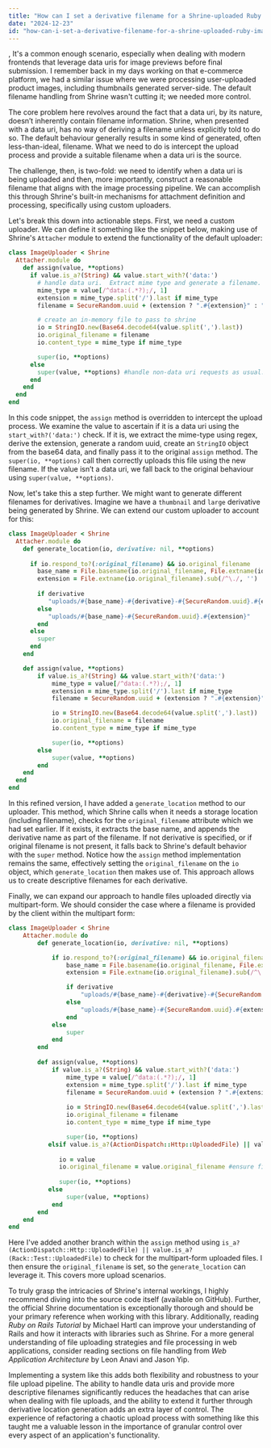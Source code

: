```yaml
---
title: "How can I set a derivative filename for a Shrine-uploaded Ruby image from a data URI?"
date: "2024-12-23"
id: "how-can-i-set-a-derivative-filename-for-a-shrine-uploaded-ruby-image-from-a-data-uri"
---
```


,  It's a common enough scenario, especially when dealing with modern frontends that leverage data uris for image previews before final submission. I remember back in my days working on that e-commerce platform, we had a similar issue where we were processing user-uploaded product images, including thumbnails generated server-side. The default filename handling from Shrine wasn't cutting it; we needed more control.

The core problem here revolves around the fact that a data uri, by its nature, doesn’t inherently contain filename information. Shrine, when presented with a data uri, has no way of deriving a filename unless explicitly told to do so. The default behaviour generally results in some kind of generated, often less-than-ideal, filename. What we need to do is intercept the upload process and provide a suitable filename when a data uri is the source.

The challenge, then, is two-fold: we need to identify when a data uri is being uploaded and then, more importantly, construct a reasonable filename that aligns with the image processing pipeline. We can accomplish this through Shrine's built-in mechanisms for attachment definition and processing, specifically using custom uploaders.

Let's break this down into actionable steps. First, we need a custom uploader. We can define it something like the snippet below, making use of Shrine's `Attacher` module to extend the functionality of the default uploader:

```ruby
class ImageUploader < Shrine
  Attacher.module do
    def assign(value, **options)
      if value.is_a?(String) && value.start_with?('data:')
        # handle data uri.  Extract mime type and generate a filename.
        mime_type = value[/^data:(.*?);/, 1]
        extension = mime_type.split('/').last if mime_type
        filename = SecureRandom.uuid + (extension ? ".#{extension}" : "")

        # create an in-memory file to pass to shrine
        io = StringIO.new(Base64.decode64(value.split(',').last))
        io.original_filename = filename
        io.content_type = mime_type if mime_type

        super(io, **options)
      else
        super(value, **options) #handle non-data uri requests as usual.
      end
    end
  end
end
```
In this code snippet, the `assign` method is overridden to intercept the upload process. We examine the value to ascertain if it is a data uri using the `start_with?('data:')` check. If it is, we extract the mime-type using regex, derive the extension, generate a random uuid, create an `StringIO` object from the base64 data, and finally pass it to the original `assign` method. The `super(io, **options)` call then correctly uploads this file using the new filename. If the value isn’t a data uri, we fall back to the original behaviour using `super(value, **options)`.

Now, let's take this a step further. We might want to generate different filenames for derivatives. Imagine we have a `thumbnail` and `large` derivative being generated by Shrine. We can extend our custom uploader to account for this:

```ruby
class ImageUploader < Shrine
  Attacher.module do
    def generate_location(io, derivative: nil, **options)
     
      if io.respond_to?(:original_filename) && io.original_filename
        base_name = File.basename(io.original_filename, File.extname(io.original_filename))
        extension = File.extname(io.original_filename).sub(/^\./, '')
        
        if derivative
           "uploads/#{base_name}-#{derivative}-#{SecureRandom.uuid}.#{extension}"
        else
           "uploads/#{base_name}-#{SecureRandom.uuid}.#{extension}"
        end
      else
        super
      end
    end

    def assign(value, **options)
        if value.is_a?(String) && value.start_with?('data:')
            mime_type = value[/^data:(.*?);/, 1]
            extension = mime_type.split('/').last if mime_type
            filename = SecureRandom.uuid + (extension ? ".#{extension}" : "")

            io = StringIO.new(Base64.decode64(value.split(',').last))
            io.original_filename = filename
            io.content_type = mime_type if mime_type

            super(io, **options)
        else
            super(value, **options)
        end
    end
  end
end
```

In this refined version, I have added a `generate_location` method to our uploader. This method, which Shrine calls when it needs a storage location (including filename), checks for the `original_filename` attribute which we had set earlier. If it exists, it extracts the base name, and appends the derivative name as part of the filename. If not derivative is specified, or if original filename is not present, it falls back to Shrine's default behavior with the `super` method. Notice how the `assign` method implementation remains the same, effectively setting the `original_filename` on the `io` object, which `generate_location` then makes use of. This approach allows us to create descriptive filenames for each derivative.

Finally, we can expand our approach to handle files uploaded directly via multipart-form. We should consider the case where a filename is provided by the client within the multipart form:

```ruby
class ImageUploader < Shrine
    Attacher.module do
        def generate_location(io, derivative: nil, **options)

            if io.respond_to?(:original_filename) && io.original_filename
                base_name = File.basename(io.original_filename, File.extname(io.original_filename))
                extension = File.extname(io.original_filename).sub(/^\./, '')

                if derivative
                    "uploads/#{base_name}-#{derivative}-#{SecureRandom.uuid}.#{extension}"
                else
                    "uploads/#{base_name}-#{SecureRandom.uuid}.#{extension}"
                end
            else
                super
            end
        end
        
        def assign(value, **options)
            if value.is_a?(String) && value.start_with?('data:')
                mime_type = value[/^data:(.*?);/, 1]
                extension = mime_type.split('/').last if mime_type
                filename = SecureRandom.uuid + (extension ? ".#{extension}" : "")
    
                io = StringIO.new(Base64.decode64(value.split(',').last))
                io.original_filename = filename
                io.content_type = mime_type if mime_type

                super(io, **options)
           elsif value.is_a?(ActionDispatch::Http::UploadedFile) || value.is_a?(Rack::Test::UploadedFile)
               
              io = value
              io.original_filename = value.original_filename #ensure filename is set.
                
              super(io, **options)
           else
                super(value, **options)
            end
        end
    end
end
```
Here I've added another branch within the `assign` method using `is_a?(ActionDispatch::Http::UploadedFile) || value.is_a?(Rack::Test::UploadedFile)` to check for the multipart-form uploaded files. I then ensure the `original_filename` is set, so the `generate_location` can leverage it. This covers more upload scenarios.

To truly grasp the intricacies of Shrine's internal workings, I highly recommend diving into the source code itself (available on GitHub). Further, the official Shrine documentation is exceptionally thorough and should be your primary reference when working with this library. Additionally, reading *Ruby on Rails Tutorial* by Michael Hartl can improve your understanding of Rails and how it interacts with libraries such as Shrine. For a more general understanding of file uploading strategies and file processing in web applications, consider reading sections on file handling from *Web Application Architecture* by Leon Anavi and Jason Yip.

Implementing a system like this adds both flexibility and robustness to your file upload pipeline. The ability to handle data uris and provide more descriptive filenames significantly reduces the headaches that can arise when dealing with file uploads, and the ability to extend it further through derivative location generation adds an extra layer of control. The experience of refactoring a chaotic upload process with something like this taught me a valuable lesson in the importance of granular control over every aspect of an application's functionality.
